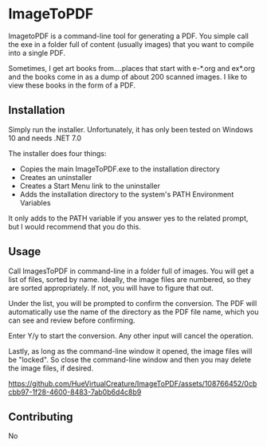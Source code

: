 # ImageToPDF

ImagetoPDF is a command-line tool for generating a PDF.
You simple call the exe in a folder full of content (usually images) that you want to compile into a single PDF.

Sometimes, I get art books from....places that start with e-\*.org and ex*.org and the books come in as a dump of about 200 scanned images.
I like to view these books in the form of a PDF.

## Installation

Simply run the installer.
Unfortunately, it has only been tested on Windows 10 and needs .NET 7.0

The installer does four things:
- Copies the main ImageToPDF.exe to the installation directory
- Creates an uninstaller
- Creates a Start Menu link to the uninstaller
- Adds the installation directory to the system's PATH Environment Variables

It only adds to the PATH variable if you answer yes to the related prompt, but I would recommend that you do this.

## Usage

Call ImagesToPDF in command-line in a folder full of images.
You will get a list of files, sorted by name. Ideally, the image files are numbered, so they are sorted appropriately. If not, you will have to figure that out.

Under the list, you will be prompted to confirm the conversion. The PDF will automatically use the name of the directory as the PDF file name, which you can see and review before confirming.

Enter Y/y to start the conversion. Any other input will cancel the operation.

Lastly, as long as the command-line window it opened, the image files will be "locked". So close the command-line window and then you may delete the image files, if desired.

https://github.com/HueVirtualCreature/ImageToPDF/assets/108766452/0cbcbb97-1f28-4600-8483-7ab0b6d4c8b9

## Contributing
No
